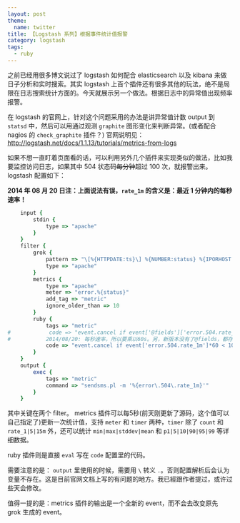 ```yaml
---
layout: post
theme:
  name: twitter
title: 【Logstash 系列】根据事件统计值报警
category: logstash
tags:
  - ruby
---
```


之前已经用很多博文说过了 logstash 如何配合 elasticsearch 以及 kibana 来做日子分析和实时搜索。其实 logstash 上百个插件还有很多其他的玩法，绝不是局限在日志搜索统计方面的。今天就展示另一个做法。根据日志中的异常值出现频率报警。

在 logstash 的官网上，针对这个问题采用的办法是讲异常值计数 output 到 `statsd` 中，然后可以用通过观测 `graphite` 图形变化来判断异常。(或者配合 nagios 的 `check_graphite` 插件？) 官网说明见：<http://logstash.net/docs/1.1.13/tutorials/metrics-from-logs>

如果不想一直盯着页面看的话，可以利用另外几个插件来实现类似的做法，比如我要监控访问日志，如果其中 504 状态码<del>每分钟</del>超过 100 次，就报警出来。logstash 配置如下：

**2014 年 08 月 20 日注：上面说法有误，`rate_1m` 的含义是：最近 1 分钟内的每秒速率！**

```ruby
    input {
        stdin {
            type => "apache"
        }
    }
    filter {
        grok {
            pattern => "\[%{HTTPDATE:ts}\] %{NUMBER:status} %{IPORHOST:remotehost} %{URIHOST} %{WORD} %{URIPATHPARAM:url} HTTP/%{NUMBER} %{URIHOST:oh} %{NUMBER:responsetime:float} %{NUMBER:upstreamtime:float} (?:%{NUMBER:bytes:float}|-)"
            type => "apache"
        }
        metrics {
            type => "apache"
            meter => "error.%{status}"
            add_tag => "metric"
            ignore_older_than => 10
        }
        ruby {
            tags => "metric"
#            code => "event.cancel if event['@fields']['error.504.rate_1m'] < 100"
#           2014/08/20: 每秒速率，所以要乘以60s。另，新版本没有了@fields，都存在顶级field里。
            code => "event.cancel if event['error.504.rate_1m']*60 < 100"
        }
    }
    output {
        exec {
            tags => "metric"
            command => "sendsms.pl -m '%{error\.504\.rate_1m}'"
        }
    }
```

其中关键在两个 filter。 metrics 插件可以每5秒(前天刚更新了源码，这个值可以自己指定了)更新一次统计值，支持 `meter` 和 `timer` 两种，`timer` 除了 `count` 和 `rate_1|5|15m` 外，还可以统计 `min|max|stddev|mean` 和 `p1|5|10|90|95|99` 等详细数据。

ruby 插件则是直接 `eval` 写在 `code` 配置里的代码。

需要注意的是： `output` 里使用的时候，需要用 `\` 转义 `.`。否则配置解析后会认为变量不存在。这是目前官网文档上写的有问题的地方。我已經跟作者提过，或许过些天会修改。

值得一提的是：metrics 插件的输出是一个全新的 event，而不会去改变原先 grok 生成的 event。
